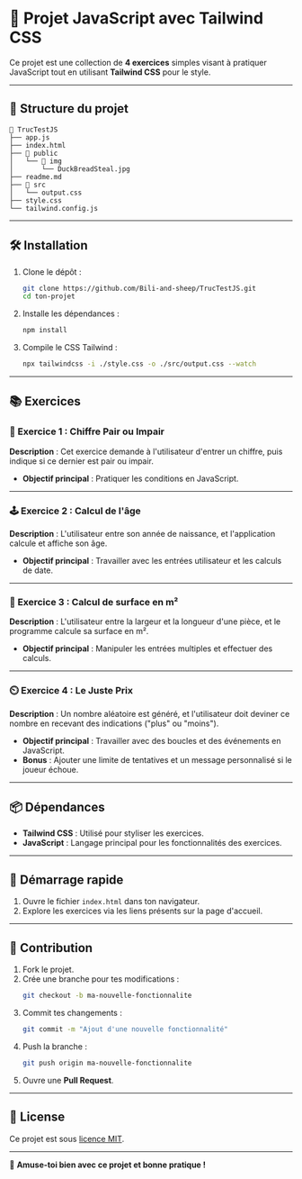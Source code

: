 
# 📝 Projet JavaScript avec Tailwind CSS

Ce projet est une collection de **4 exercices** simples visant à pratiquer JavaScript tout en utilisant **Tailwind CSS** pour le style.

---

## 📁 Structure du projet

```
📂 TrucTestJS
├── app.js
├── index.html
├── 📂 public
│   └── 📂 img
│       └── DuckBreadSteal.jpg
├── readme.md
├── 📂 src
│   └── output.css
├── style.css
└── tailwind.config.js
```

---

## 🛠️ Installation

1. Clone le dépôt :
   ```bash
   git clone https://github.com/Bili-and-sheep/TrucTestJS.git
   cd ton-projet
   ```

2. Installe les dépendances :
   ```bash
   npm install
   ```

3. Compile le CSS Tailwind :
   ```bash
   npx tailwindcss -i ./style.css -o ./src/output.css --watch
   ```


---

## 📚 Exercices

### 🔢 Exercice 1 : Chiffre Pair ou Impair
**Description** : Cet exercice demande à l'utilisateur d'entrer un chiffre, puis indique si ce dernier est pair ou impair.


- **Objectif principal** : Pratiquer les conditions en JavaScript.


---

### 🕹️ Exercice 2 : Calcul de l'âge
**Description** : L'utilisateur entre son année de naissance, et l'application calcule et affiche son âge.


- **Objectif principal** : Travailler avec les entrées utilisateur et les calculs de date.


---

### 🎨 Exercice 3 : Calcul de surface en m²
**Description** : L'utilisateur entre la largeur et la longueur d'une pièce, et le programme calcule sa surface en m².


- **Objectif principal** : Manipuler les entrées multiples et effectuer des calculs.


---

### ⏲️ Exercice 4 : Le Juste Prix
**Description** : Un nombre aléatoire est généré, et l'utilisateur doit deviner ce nombre en recevant des indications ("plus" ou "moins").


- **Objectif principal** : Travailler avec des boucles et des événements en JavaScript.
- **Bonus** : Ajouter une limite de tentatives et un message personnalisé si le joueur échoue.

---

## 📦 Dépendances

- **Tailwind CSS** : Utilisé pour styliser les exercices.
- **JavaScript** : Langage principal pour les fonctionnalités des exercices.

---

## 🚀 Démarrage rapide

1. Ouvre le fichier `index.html` dans ton navigateur.
2. Explore les exercices via les liens présents sur la page d'accueil.

---

## 🤝 Contribution

1. Fork le projet.
2. Crée une branche pour tes modifications :
   ```bash
   git checkout -b ma-nouvelle-fonctionnalite
   ```
3. Commit tes changements :
   ```bash
   git commit -m "Ajout d'une nouvelle fonctionnalité"
   ```
4. Push la branche :
   ```bash
   git push origin ma-nouvelle-fonctionnalite
   ```
5. Ouvre une **Pull Request**.

---

## 📝 License

Ce projet est sous [licence MIT](LICENSE).

---

🎉 **Amuse-toi bien avec ce projet et bonne pratique !**
